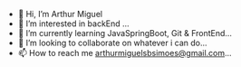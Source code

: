 - 👋 Hi, I’m Arthur Miguel 
- 👀 I’m interested in backEnd ...
- 🌱 I’m currently learning JavaSpringBoot, Git & FrontEnd...
- 💞️ I’m looking to collaborate on whatever i can do...
- 📫 How to reach me arthurmiguelsbsimoes@gmail.com...

<!---
ruhtraleugim/ruhtraleugim is a ✨ special ✨ repository because its `README.md` (this file) appears on your GitHub profile.
You can click the Preview link to take a look at your changes.
--->
